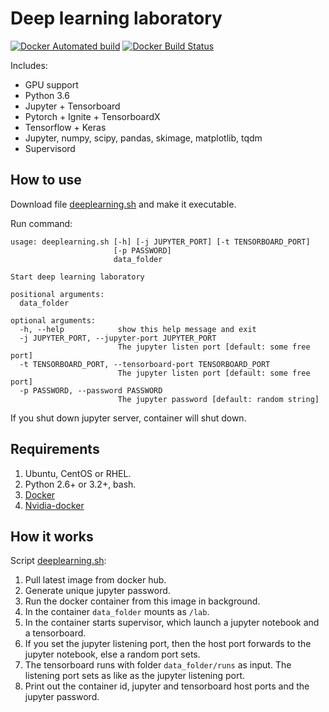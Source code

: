 # Deep learning laboratory

[![Docker Automated build](https://img.shields.io/docker/automated/vslutov/deeplearning.svg)](https://hub.docker.com/r/vslutov/deeplearning/)
[![Docker Build Status](https://img.shields.io/docker/build/vslutov/deeplearning.svg)](https://hub.docker.com/r/vslutov/deeplearning/)

Includes:

- GPU support
- Python 3.6
- Jupyter + Tensorboard
- Pytorch + Ignite + TensorboardX
- Tensorflow + Keras
- Jupyter, numpy, scipy, pandas, skimage, matplotlib, tqdm
- Supervisord

## How to use

Download file [deeplearning.sh](deeplearning.sh) and make it executable.

Run command:

```
usage: deeplearning.sh [-h] [-j JUPYTER_PORT] [-t TENSORBOARD_PORT]
                       [-p PASSWORD]
                       data_folder

Start deep learning laboratory

positional arguments:
  data_folder

optional arguments:
  -h, --help            show this help message and exit
  -j JUPYTER_PORT, --jupyter-port JUPYTER_PORT
                        The jupyter listen port [default: some free port]
  -t TENSORBOARD_PORT, --tensorboard-port TENSORBOARD_PORT
                        The jupyter listen port [default: some free port]
  -p PASSWORD, --password PASSWORD
                        The jupyter password [default: random string]
```

If you shut down jupyter server, container will shut down.

## Requirements

1. Ubuntu, CentOS or RHEL.
1. Python 2.6+ or 3.2+, bash.
1. [Docker](https://docs.docker.com/install/#supported-platforms)
1. [Nvidia-docker](https://github.com/NVIDIA/nvidia-docker)

## How it works

Script [deeplearning.sh](deeplearning.sh):

1. Pull latest image from docker hub.
1. Generate unique jupyter password.
1. Run the docker container from this image in background.
1. In the container `data_folder` mounts as `/lab`.
1. In the container starts supervisor, which launch a jupyter notebook and a tensorboard.
1. If you set the jupyter listening port, then the host port forwards to the jupyter notebook, else a random port sets.
1. The tensorboard runs with folder `data_folder/runs` as input. The listening port sets as like as the jupyter listening port.
1. Print out the container id, jupyter and tensorboard host ports and the jupyter password.
